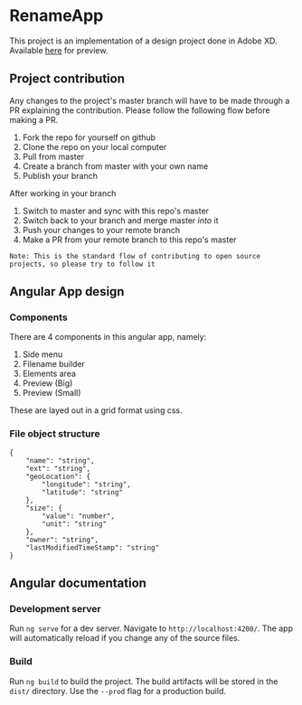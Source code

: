 # RenameApp

This project is an implementation of a design project done in Adobe XD.
Available [here](https://xd.adobe.com/view/d5ebd28d-6810-45e1-438a-5a0cc273410c-a3da/) for preview.

## Project contribution
Any changes to the project's master branch will have to be made through a PR explaining the contribution.
Please follow the following flow before making a PR.
1. Fork the repo for yourself on github
2. Clone the repo on your local computer
3. Pull from master
3. Create a branch from master with your own name
4. Publish your branch

After working in your branch
1. Switch to master and sync with this repo's master
2. Switch back to your branch and merge master *into* it
3. Push your changes to your remote branch
4. Make a PR from your remote branch to this repo's master

`Note: This is the standard flow of contributing to open source projects, so please try to follow it`

## Angular App design
### Components
There are 4 components in this angular app, namely:
1. Side menu
2. Filename builder
3. Elements area
4. Preview (Big)
5. Preview (Small)  

These are layed out in a grid format using css.
### File object structure
```
{
    "name": "string",
    "ext": "string",
    "geoLocation": {
        "longitude": "string",
        "latitude": "string"
    },
    "size": {
        "value": "number",
        "unit": "string"
    },
    "owner": "string",
    "lastModifiedTimeStamp": "string"
}
```

## Angular documentation
### Development server

Run `ng serve` for a dev server. Navigate to `http://localhost:4200/`. The app will automatically reload if you change any of the source files.

### Build

Run `ng build` to build the project. The build artifacts will be stored in the `dist/` directory. Use the `--prod` flag for a production build.
